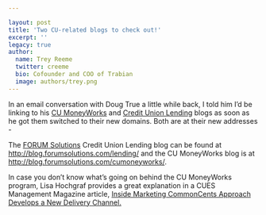 ```yaml
---

layout: post
title: 'Two CU-related blogs to check out!'
excerpt: ''
legacy: true
author:
  name: Trey Reeme
  twitter: creeme
  bio: Cofounder and COO of Trabian
  image: authors/trey.png
---
```


<p>In an email conversation with Doug True a little while back, I told him I&#8217;d be linking to his <a href='http://blog.forumsolutions.com/cumoneyworks/'>CU MoneyWorks</a> and <a href='http://blog.forumsolutions.com/lending/'>Credit Union Lending</a> blogs as soon as he got them switched to their new domains.  Both are at their new addresses -</p>
<p>The <a href='http://www.forumsolutions.com'><span class="caps">FORUM</span> Solutions</a> Credit Union Lending blog can be found at <a href='http://blog.forumsolutions.com/lending/'>http://blog.forumsolutions.com/lending/</a> and the <span class='caps'>CU </span>MoneyWorks blog is at <a href='http://blog.forumsolutions.com/cumoneyworks/'>http://blog.forumsolutions.com/cumoneyworks/</a>.</p>
<p>In case you don&#8217;t know what&#8217;s going on behind the <span class='caps'>CU </span>MoneyWorks program, Lisa Hochgraf provides a great explanation in a <span class='caps'><span class="caps">CUES</span> </span>Management Magazine article, <a href='http://www.cues.org/pls/cuesp/!cues1.main?section_id_in=3069489&amp;top_category_id_in=3071923&amp;this_object_id_in=11264933&amp;this_object_type_in=page&amp;this_parent_category_id_in=11264948&amp;proc_this_object_type_in=page&amp;proc_this_parent_category_id_in=11264948&amp;proc_this_object_id_in=11264933&amp;proc_top_category_id_in=&amp;proc_to_call_in=cues1.mgmt_mag_template&amp;proc_param1=y&amp;proc_param2=n'>Inside Marketing
CommonCents Approach Develops a New Delivery Channel.</a></p>